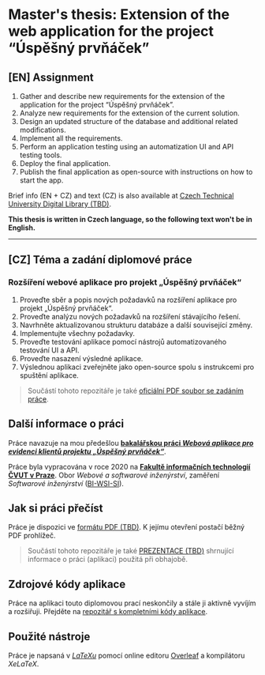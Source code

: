 # Master's thesis: Extension of the web application for the project “Úspěšný prvňáček”
## [EN] Assignment
1. Gather and describe new requirements for the extension of the application for the project “Úspěšný prvňáček”.
2. Analyze new requirements for the extension of the current solution.
3. Design an updated structure of the database and additional related modifications.
4. Implement all the requirements.
5. Perform an application testing using an automatization UI and API testing tools.
6. Deploy the final application.
7. Publish the final application as open-source with instructions on how to start the app.

Brief info (EN + CZ) and text (CZ) is also available at [Czech Technical University Digital Library (TBD)](http://hdl.handle.net/).

**This thesis is written in Czech language, so the following text won't be in English.**

***
## [CZ] Téma a zadání diplomové práce
### Rozšíření webové aplikace pro projekt „Úspěšný prvňáček“
1. Proveďte sběr a popis nových požadavků na rozšíření aplikace pro projekt „Úspěšný prvňáček“.
2. Proveďte analýzu nových požadavků na rozšíření stávajícího řešení.
3. Navrhněte aktualizovanou strukturu databáze a další související změny.
4. Implementujte všechny požadavky.
5. Proveďte testování aplikace pomocí nástrojů automatizovaného testování UI a API.
6. Proveďte nasazení výsledné aplikace.
7. Výslednou aplikaci zveřejněte jako open-source spolu s instrukcemi pro spuštění aplikace.
> Součástí tohoto repozitáře je také [oficiální PDF soubor se zadáním práce](https://github.com/rodlukas/masters-thesis/raw/master/zadani.pdf).
## Další informace o práci
Práce navazuje na mou předešlou **[bakalářskou práci *Webová aplikace pro evidenci klientů projektu „Úspěšný prvňáček“*](https://github.com/rodlukas/bachelors-thesis)**.

Práce byla vypracována v roce 2020 na **[Fakultě informačních technologií ČVUT v Praze](https://fit.cvut.cz/)**. Obor *Webové a softwarové inženýrství*, zaměření *Softwarové inženýrství* ([BI-WSI-SI](http://bk.fit.cvut.cz/cz/plany/pl30013758.html)).
## Jak si práci přečíst
Práce je dispozici ve [formátu PDF (TBD)](https://github.com/rodlukas/masters-thesis/raw/master/BP.pdf). K jejímu otevření postačí běžný PDF prohlížeč.
> Součástí tohoto repozitáře je také [PREZENTACE (TBD)](https://github.com/rodlukas/masters-thesis/raw/master/prezentace/BP_prezentace.pdf) shrnující informace o práci (aplikaci) použitá při obhajobě.
## Zdrojové kódy aplikace
Práce na aplikaci touto diplomovou prací neskončily a stále ji aktivně vyvíjím a rozšiřuji. Přejděte na [repozitář s kompletními kódy aplikace](https://github.com/rodlukas/UP-admin).
## Použité nástroje
Práce je napsaná v [*LaTeXu*](https://www.latex-project.org/about/) pomocí online editoru [Overleaf](https://www.overleaf.com/) a kompilátoru *XeLaTeX*.
